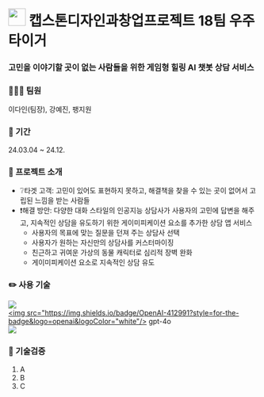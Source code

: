 # <img src="https://file.notion.so/f/f/814ce92c-f43f-4be5-b3c1-f67cf319bf48/c76f84d9-fd43-4733-8e7e-ddf5bfb4a88a/%EC%9A%B0%EC%A3%BC%ED%83%80%EC%9D%B4%EA%B1%B0_%EB%A1%9C%EA%B3%A0_black.png?id=5ae38cae-840c-4acd-bcf8-094ae7c5ea58&table=block&spaceId=814ce92c-f43f-4be5-b3c1-f67cf319bf48&expirationTimestamp=1718618400000&signature=BInsqRGl4ELkK69N2tcmCHO4nO0W11u9UhhPwXG2M6k&downloadName=%EC%9A%B0%EC%A3%BC%ED%83%80%EC%9D%B4%EA%B1%B0_%EB%A1%9C%EA%B3%A0_black.png" width="35"> 캡스톤디자인과창업프로젝트 18팀 우주타이거
### 고민을 이야기할 곳이 없는 사람들을 위한 게임형 힐링 AI 챗봇 상담 서비스

### 👩‍👧‍👧 팀원
이다인(팀장), 강예진, 팽지원
### 📆 기간
24.03.04 ~ 24.12.

### 📌 프로젝트 소개
+ ❔타겟 고객: 고민이 있어도 표현하지 못하고, 해결책을 찾을 수 있는 곳이 없어서 고립된 느낌을 받는 사람들
+ ❗해결 방안: 다양한 대화 스타일의 인공지능 상담사가 사용자의 고민에 답변을 해주고, 지속적인 상담을 유도하기 위한 게이미피케이션 요소를 추가한 상담 앱 서비스
  + 사용자의 목표에 맞는 질문을 던져 주는 상담사 선택
  + 사용자가 원하는 자신만의 상담사를 커스터마이징
  + 친근하고 귀여운 가상의 동물 캐릭터로 심리적 장벽 완화
  + 게이미피케이션 요소로 지속적인 상담 유도

### ✏️ 사용 기술
<a href="https://unity.com/kr" target="_blank"><img src="https://img.shields.io/badge/Unity-100000?style=for-the-badge&logo=unity&logoColor=white"/></a><br>
<a href="https://openai.com/index/hello-gpt-4o/" target="_blank"><img src="https://img.shields.io/badge/OpenAI-412991?style=for-the-badge&logo=openai&logoColor="white"/></a> gpt-4o<br>
<img src="https://img.shields.io/badge/SQLite-07405E?style=for-the-badge&logo=sqlite&logoColor=white"/>

### 📝 기술검증
1. A
2. B
3. C
